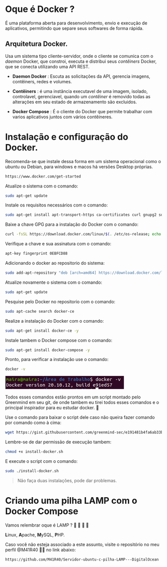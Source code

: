 # Oque é Docker ?

É uma plataforma aberta para desenvolvimento, envio e execução de aplicativos, permitindo que separe seus softwares de forma rápida.

## Arquitetura Docker.

Usa um sistema tipo cliente-servidor, onde o cliente se comunica com o *daemon* Docker, que constroi, executa e distribui seus *contêiners* Docker, que se conecta utilizando uma API REST.

- **Daemon Docker** : Escuta as solicitações da API, gerencia imagens, contêiners, redes e volumes. 

- **Contêiners** : é uma instância executavel de uma imagem, isolado, controlavel, gerenciavel, quando um *contêiner* é removido todas as alterações em seu estado de armazenamento são excluidos. 
 
 - **Docker Compose** : É o cliente do Docker que permite trabalhar com varios aplicativos juntos com vários contêineres. 


# Instalação e configuração do Docker. 

Recomenda-se que instale dessa forma em um sistema operacional como o ubuntu ou Debian, para windows e macos há versões Desktop próprias. 

```html
https://www.docker.com/get-started
```

Atualize o sistema com o comando:

```bash
sudo apt-get update
```

Instale os requisitos necessários com o comando:

```bash 
sudo apt-get install apt-transport-https ca-certificates curl gnupg2 software-properties-common -y
```

Baixe a chave GPG para a instalação do Docker com o comando:

```bash 
curl -fsSL https://download.docker.com/linux/$(. /etc/os-release; echo "$ID")/gpg | sudo apt-key add -
```

Verifique a chave e sua assinatura com o comando:

```bash 
apt-key fingerprint 0EBFCD88
```

Adicionando o docker ao repositorio do sistema:

```bash
sudo add-apt-repository "deb [arch=amd64] https://download.docker.com/linux/$(. /etc/os-release; echo "$ID") $(lsb_release -cs) stable"
```

Atualize novamente o sistema com o comando:

```bash
sudo apt-get update
```

Pesquise pelo Docker no repositorio com o comando:

```bash 
sudo apt-cache search docker-ce
```

Realize a instalação do Docker com o comando:

```bash 
sudo apt-get install docker-ce -y
```

Instale tambem o Docker compose com o comando:

```bash
sudo apt-get install docker-compose -y
```

Pronto, para verificar a instalação use o comando:

```bash
docker -v
```

![](./imagens/-v.png)


Todos esses comandos estão prontos em um script montado pelo Greenmind em seu git, de onde tambem eu tirei todos esses comandos e o principal inspirador para eu estudar docker.  :green_heart:

Use o comando para baixar o script dele caso não queira fazer comando por comando como à cima:

```bash 
wget https://gist.githubusercontent.com/greenmind-sec/e191481b4fa6ab33b3ed1250e9aaf66a/raw/c701da9ec1b8bb65038c80d55b972598c21058af/install-docker.sh
```

Lembre-se de dar permissão de execução tambem:

```bash 
chmod +x install-docker.sh
```

E execute o script com o comando:

```bash
sudo ./install-docker.sh
```

> Não faça duas instalações, pode dar problemas.


# Criando uma pilha LAMP com o Docker Compose

Vamos relembrar oque é LAMP ? :raised_hands: :raised_hands: :raised_hands: :raised_hands: 

**L**inux, **A**pache, **M**ySQL, **P**HP.

Caso você não esteja associado a este assunto, visite o repositório no meu perfil @M41R40 :ok_woman: no link abaixo: 

```html
https://github.com/M41R40/Servidor-ubuntu-c-pilha-LAMP---DigitalOcean
```





